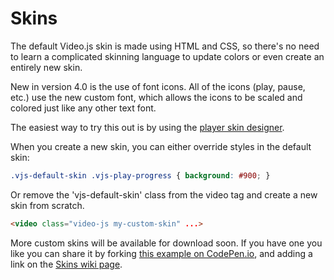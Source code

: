 Skins
=====

The default Video.js skin is made using HTML and CSS, so there's no need to learn a complicated skinning language to update colors or even create an entirely new skin.

New in version 4.0 is the use of font icons. All of the icons (play, pause, etc.) use the new custom font, which allows the icons to be scaled and colored just like any other text font.

The easiest way to try this out is by using the [player skin designer](http://designer.videojs.com/).

When you create a new skin, you can either override styles in the default skin:

```css
.vjs-default-skin .vjs-play-progress { background: #900; }
```

Or remove the 'vjs-default-skin' class from the video tag and create a new skin from scratch.

```html
<video class="video-js my-custom-skin" ...>
```

More custom skins will be available for download soon. If you have one you like you can share it by forking [this example on CodePen.io](http://codepen.io/heff/pen/EarCt), and adding a link on the [Skins wiki page](https://github.com/videojs/video.js/wiki/Skins).

